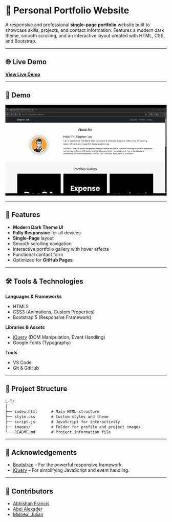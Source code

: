# 💼 Personal Portfolio Website

A responsive and professional **single-page portfolio** website built to showcase skills, projects, and contact information. Features a modern dark theme, smooth scrolling, and an interactive layout created with HTML, CSS, and Bootstrap.

---

## 🌐 Live Demo
[**View Live Demo**](https://abelalexander18.github.io/L-T/)

---

## 📸 Demo
![Portfolio Screenshot](images/demo.gif)

---

## 🚀 Features
- **Modern Dark Theme UI**
- **Fully Responsive** for all devices
- **Single-Page** layout
- Smooth scrolling navigation
- Interactive portfolio gallery with hover effects
- Functional contact form
- Optimized for **GitHub Pages**

---

## 🛠 Tools & Technologies
**Languages & Frameworks**
- HTML5
- CSS3 (Animations, Custom Properties)
- Bootstrap 5 (Responsive Framework)

**Libraries & Assets**
- [jQuery](https://jquery.com/) (DOM Manipulation, Event Handling)
- Google Fonts (Typography)

**Tools**
- VS Code
- Git & GitHub

---

## 📂 Project Structure
```
L-T/
│
├── index.html      # Main HTML structure
├── style.css       # Custom styles and theme
├── script.js       # JavaScript for interactivity
├── images/         # Folder for profile and project images
└── README.md       # Project information file
```
---
## 🙌 Acknowledgements
- [Bootstrap](https://getbootstrap.com/) – For the powerful responsive framework.
- [jQuery](https://jquery.com/) – For simplifying JavaScript and event handling.

---

## 👥 Contributors
- [Abhishan Francis](https://github.com/falconishere)
- [Abel Alexader](https://github.com/abelalexander18)
- [Misheal Julian]()

